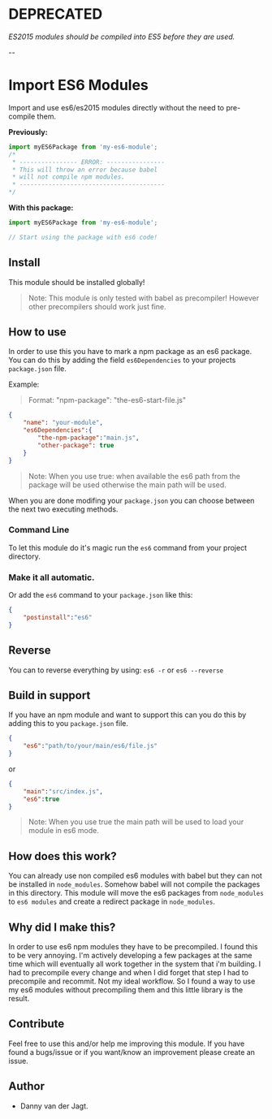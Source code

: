 # DEPRECATED
*ES2015 modules should be compiled into ES5 before they are used.*

--

# Import ES6 Modules
Import and use es6/es2015 modules directly without the need to pre-compile them.

**Previously:**
```js
import myES6Package from 'my-es6-module';
/* 
 * ---------------- ERROR: ----------------
 * This will throw an error because babel 
 * will not compile npm modules.
 * ----------------------------------------
*/
```

**With this package:**
```js
import myES6Package from 'my-es6-module';

// Start using the package with es6 code!
```

## Install
This module should be installed globally!   

> Note: This module is only tested with babel as precompiler! However other precompilers should work just fine.

## How to use
In order to use this you have to mark a npm package as an es6 package. You can do this by adding the field `es6Dependencies` to your projects `package.json` file.

Example:
> Format: "npm-package": "the-es6-start-file.js"

```json
{
    "name": "your-module",
    "es6Dependencies":{
        "the-npm-package":"main.js",
        "other-package": true
    }
}
```
> Note: When you use true: when available the es6 path from the package will be used otherwise the main path will be used.

When you are done modifing your `package.json` you can choose between the next two executing methods.

### Command Line
To let this module do it's magic run the `es6` command from your project directory.

### Make it all automatic.
Or add the `es6` command to your `package.json` like this:
```json
{
    "postinstall":"es6"
}
```

## Reverse
You can to reverse everything by using: `es6 -r` or `es6 --reverse`

## Build in support
If you have an npm module and want to support this can you do this by adding this to you `package.json` file.

```json
{
    "es6":"path/to/your/main/es6/file.js"
}
```

or 

```json
{
    "main":"src/index.js",
    "es6":true
}
```
> Note: When you use true the main path will be used to load your module in es6 mode.

## How does this work?
You can already use non compiled es6 modules with babel but they can not be installed in `node_modules`. Somehow babel will not compile the packages in this directory. This module will move the es6 packages from `node_modules` to `es6 modules` and create a redirect package in `node_modules`.

## Why did I make this?
In order to use es6 npm modules they have to be precompiled. I found this to be very annoying.  I'm actively developing a few packages at the same time which will eventually all work together in the system that i'm building. I had to precompile every change and when I did forget that step I had to precompile and recommit. Not my ideal workflow. So I found a way to use my es6 modules without precompiling them and this little library is the result.

## Contribute
Feel free to use this and/or help me improving this module. If you have found a bugs/issue or if you want/know an improvement please create an issue.

## Author
* Danny van der Jagt.
